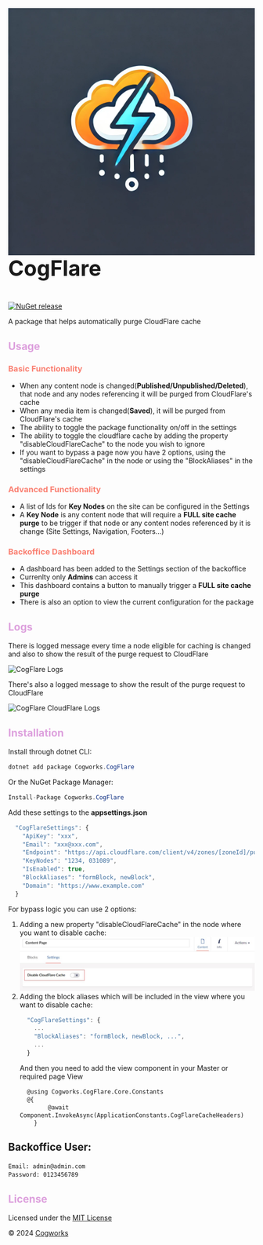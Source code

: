 <img src="cogflare.png" alt="Cogworks.CogFlare" style="float:right" />

<h3 style="font-size:2.7rem;color:#ff">CogFlare</h3>

[![NuGet release](https://img.shields.io/nuget/v/Cogworks.CogFlare.svg)](https://www.nuget.org/packages/Cogworks.CogFlare/)

A package that helps automatically purge CloudFlare cache

<h2 style="color:plum">Usage</h2>

<h3 style="color:salmon">Basic Functionality</h3>

*   When any content node is changed(**Published/Unpublished/Deleted**), that node and any nodes referencing it will be purged from CloudFlare's cache
*   When any media item is changed(**Saved**), it will be purged from CloudFlare's cache
*   The ability to toggle the package functionality on/off in the settings
*   The ability to toggle the cloudflare cache by adding the property "disableCloudFlareCache" to the node you wish to ignore
*   If you want to bypass a page now you have 2 options, using the "disableCloudFlareCache" in the node or using the "BlockAliases" in the settings

<h3 style="color:salmon">Advanced Functionality</h3>

*   A list of Ids for **Key Nodes** on the site can be configured in the Settings
*   A **Key Node** is any content node that will require a **FULL site cache purge** to be trigger if that node or any content nodes referenced by it is change (Site Settings, Navigation, Footers...) 

<h3 style="color:salmon">Backoffice Dashboard</h3>

*   A dashboard has been added to the Settings section of the backoffice
*   Currenlty only **Admins** can access it 
*   This dashboard contains a button to manually trigger a **FULL site cache purge**
*   There is also an option to view the current configuration for the package

<h2 style="color:plum">Logs</h2>

There is logged message every time a node eligible for caching is changed and also to show the result of the purge request to CloudFlare

![CogFlare Logs](images/cogflare-logs-1.png)

There's also a logged message to show the result of the purge request to CloudFlare

![CogFlare CloudFlare Logs](images/cogflare-logs-2.png)

<h2 style="color:plum">Installation</h2>

Install through dotnet CLI:
```c#
dotnet add package Cogworks.CogFlare
```

Or the NuGet Package Manager:
```c#
Install-Package Cogworks.CogFlare
```

Add these settings to the **appsettings.json**
```js
  "CogFlareSettings": {
    "ApiKey": "xxx",
    "Email": "xxx@xxx.com",
    "Endpoint": "https://api.cloudflare.com/client/v4/zones/[zoneId]/purge_cache",
    "KeyNodes": "1234, 031089",
    "IsEnabled": true,
    "BlockAliases": "formBlock, newBlock",
    "Domain": "https://www.example.com"
  }
```

For bypass logic you can use 2 options:
1. Adding a new property "disableCloudFlareCache" in the node where you want to disable cache:
![DisableCloudFare-Property](src/Cogworks.CogFlare.Core/disableCloudFareCacheProperty.jpg)
2. Adding the block aliases which will be included in the view where you want to disable cache:
    ```js
      "CogFlareSettings": {
        ...
        "BlockAliases": "formBlock, newBlock, ...",
        ...
      }
    ```
    And then you need to add the view component in your Master or required page View
    ```razor
      @using Cogworks.CogFlare.Core.Constants
      @{	
            @await Component.InvokeAsync(ApplicationConstants.CogFlareCacheHeaders)
        }
    ```

## Backoffice User:

```sh
Email: admin@admin.com
Password: 0123456789
```

<h2 style="color:plum">License</h2>

Licensed under the [MIT License](LICENSE.md)

&copy; 2024 [Cogworks](https://www.wearecogworks.com/)